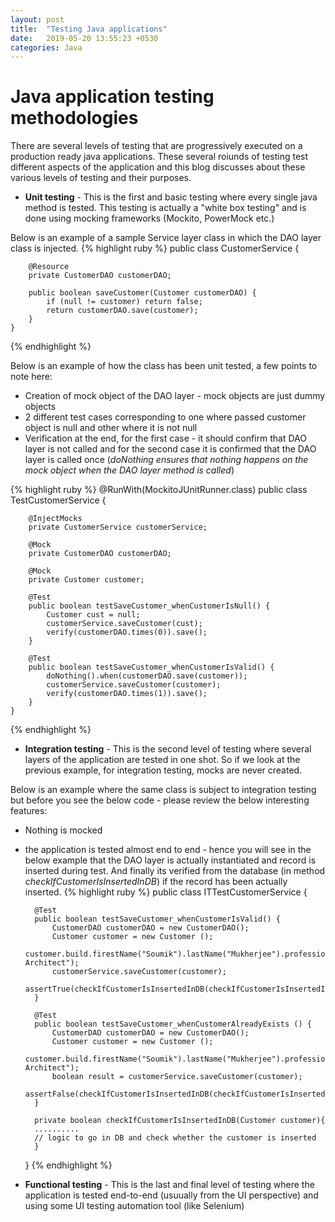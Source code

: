 ```yaml
---
layout: post
title:  "Testing Java applications"
date:   2019-05-20 13:55:23 +0530
categories: Java
---
```


# Java application testing methodologies
There are several levels of testing that are progressively executed on a production ready java applications. These several roiunds of testing test different aspects of the application and this blog discusses about these various levels of testing and their purposes.

* **Unit testing** - This is the first and basic testing where every single java method is tested. This testing is actually a "white box testing" and is done using mocking frameworks (Mockito, PowerMock etc.)

Below is an example of a sample Service layer class in which the DAO layer class is injected.
{% highlight ruby %}
	public class CustomerService {
		
		@Resource
		private CustomerDAO customerDAO;
	
		public boolean saveCustomer(Customer customerDAO) {
			if (null != customer) return false;
			return customerDAO.save(customer);
		}	
	}
{% endhighlight %}


Below is an example of how the class has been unit tested, a few points to note here:
* Creation of mock object of the DAO layer - mock objects are just dummy objects
* 2 different test cases corresponding to one where passed customer object is null and other where it is not null
* Verification at the end, for the first case - it should confirm that DAO layer is not called and for the second case it is confirmed that the DAO layer is called once (*doNothing ensures that nothing happens on the mock object when the DAO layer method is called*) 

{% highlight ruby %}
	@RunWith(MockitoJUnitRunner.class)
	public class TestCustomerService {
		
		@InjectMocks
		private CustomerService customerService;
		
		@Mock
		private CustomerDAO customerDAO;
		
		@Mock
		private Customer customer;
	
		@Test
		public boolean testSaveCustomer_whenCustomerIsNull() {
			Customer cust = null;
			customerService.saveCustomer(cust);
			verify(customerDAO.times(0)).save();
		}	
		
		@Test
		public boolean testSaveCustomer_whenCustomerIsValid() {
			doNothing().when(customerDAO.save(customer));
			customerService.saveCustomer(customer);
			verify(customerDAO.times(1)).save();
		}				
	}
{% endhighlight %}



* **Integration testing** - This is the second level of testing where several layers of the application are tested in one shot. So if we look at the previous example, for integration testing, mocks are never created. 

Below is an example where the same class is subject to integration testing but before you see the below code - please review the below interesting features:
* Nothing is mocked
* the application is tested almost end to end - hence you will see in the below example that the DAO layer is actually instantiated and record is inserted during test. And finally its verified from the database (in method *checkIfCustomerIsInsertedInDB*) if the record has been actually inserted.
{% highlight ruby %}
	public class ITTestCustomerService {
		
		@Test
		public boolean testSaveCustomer_whenCustomerIsValid() {
			CustomerDAO customerDAO = new CustomerDAO();
			Customer customer = new Customer ();
			customer.build.firestName("Soumik").lastName("Mukherjee").profession("Java Architect");
			customerService.saveCustomer(customer);
			assertTrue(checkIfCustomerIsInsertedInDB(checkIfCustomerIsInsertedInDB));
		}	
		
		@Test
		public boolean testSaveCustomer_whenCustomerAlreadyExists () {
			CustomerDAO customerDAO = new CustomerDAO();
			Customer customer = new Customer ();
			customer.build.firestName("Soumik").lastName("Mukherjee").profession("Java Architect");
			boolean result = customerService.saveCustomer(customer);
			assertFalse(checkIfCustomerIsInsertedInDB(checkIfCustomerIsInsertedInDB));
		}		
		
		private boolean checkIfCustomerIsInsertedInDB(Customer customer){
		..........
		// logic to go in DB and check whether the customer is inserted
		}
		
	}
{% endhighlight %}


* **Functional testing** - This is the last and final level of testing where the application is tested end-to-end (usuually from the UI perspective) and 
using some UI testing automation tool (like Selenium)

